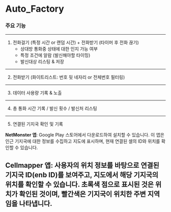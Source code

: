 # Auto_Factory
### 주요 기능
---
1. 전화걸기 (특정 시간 or 랜덤 시간) + 전화받기 (타이머 후 전화 끊기)
    - 상대방 통화중 상태에 대한 인지 가능 여부
    - 특정 조건에 알람 (발신해야할 타이밍)
    - 발신대상 리스팅 & 저장
---
2. 전화받기 (화이트리스트: 번호 뒷 네자리 or 전체번호 필터링)
---
3. 데이터 사용량 기록 & 노출
---
4. 총 통화 시간 기록 / 발신 횟수 / 발신처 리스팅
---
5. 연결된 기지국 확인 및 기록 

**NetMonster 앱**: Google Play 스토어에서 다운로드하여 설치할 수 있습니다. 이 앱은 인근 기지국에 대한 정보를 수집하고 지도에 표시하며, 현재 연결된 셀의 ID와 위치를 확인할 수 있습니다. 


**Cellmapper 앱**: 사용자의 위치 정보를 바탕으로 연결된 기지국 ID(enb ID)를 보여주고, 지도에서 해당 기지국의 위치를 확인할 수 있습니다. 초록색 점으로 표시된 것은 위치가 확인된 것이며, 빨간색은 기지국이 위치한 주변 지역임을 나타냅니다.
---